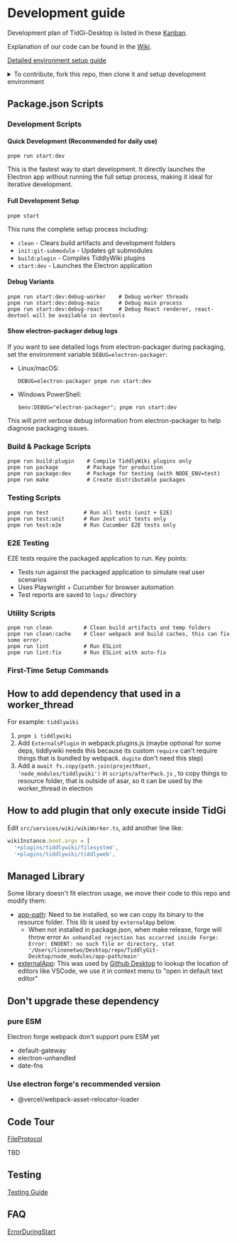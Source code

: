# Development guide

Development plan of TidGi-Desktop is listed in these [Kanban](https://github.com/tiddly-gittly/TidGi-Desktop/projects).

Explanation of our code can be found in the [Wiki](https://github.com/tiddly-gittly/TidGi-Desktop/wiki).

[Detailed environment setup guide](./environment)

<details>

<summary>To contribute, fork this repo, then clone it and setup development environment</summary>

First-Time Setup Commands

```shell
# Clone the project that you forked
git clone https://github.com/YOUR_ACCOUNT/TidGi-Desktop.git
cd TidGi-Desktop

# Switch to the correct Node.js version (recommended)
nvm use

# Install dependencies
pnpm install

# Full setup with all checks
pnpm start
```

Development Workflow

1. First run: Use `pnpm start` to ensure everything is properly set up
2. Daily development: Use `pnpm run start:dev` for faster iteration
3. After pulling changes: Run `pnpm run build:plugin` if plugins were updated
4. Before committing: Run `pnpm run lint` and `pnpm run test`

Note: You can see webpack error messages at console during development.

</details>

## Package.json Scripts

### Development Scripts

#### Quick Development (Recommended for daily use)

```shell
pnpm run start:dev
```

This is the fastest way to start development. It directly launches the Electron app without running the full setup process, making it ideal for iterative development.

#### Full Development Setup

```shell
pnpm start
```

This runs the complete setup process including:

- `clean` - Clears build artifacts and development folders
- `init:git-submodule` - Updates git submodules
- `build:plugin` - Compiles TiddlyWiki plugins
- `start:dev` - Launches the Electron application

#### Debug Variants

```shell
pnpm run start:dev:debug-worker    # Debug worker threads
pnpm run start:dev:debug-main      # Debug main process
pnpm run start:dev:debug-react     # Debug React renderer, react-devtool will be available in devtools
```

#### Show electron-packager debug logs

If you want to see detailed logs from electron-packager during packaging, set the environment variable `DEBUG=electron-packager`:

- Linux/macOS:

  ```shell
  DEBUG=electron-packager pnpm run start:dev
  ```

- Windows PowerShell:

  ```shell
  $env:DEBUG="electron-packager"; pnpm run start:dev
  ```

This will print verbose debug information from electron-packager to help diagnose packaging issues.

### Build & Package Scripts

```shell
pnpm run build:plugin    # Compile TiddlyWiki plugins only
pnpm run package         # Package for production
pnpm run package:dev     # Package for testing (with NODE_ENV=test)
pnpm run make            # Create distributable packages
```

### Testing Scripts

```shell
pnpm run test           # Run all tests (unit + E2E)
pnpm run test:unit      # Run Jest unit tests only
pnpm run test:e2e       # Run Cucumber E2E tests only
```

### E2E Testing

E2E tests require the packaged application to run. Key points:

- Tests run against the packaged application to simulate real user scenarios
- Uses Playwright + Cucumber for browser automation
- Test reports are saved to `logs/` directory

### Utility Scripts

```shell
pnpm run clean          # Clean build artifacts and temp folders
pnpm run clean:cache    # Clear webpack and build caches, this can fix some error.
pnpm run lint           # Run ESLint
pnpm run lint:fix       # Run ESLint with auto-fix
```

### First-Time Setup Commands

## How to add dependency that used in a worker_thread

For example: `tiddlywiki`

1. `pnpm i tiddlywiki`
1. Add `ExternalsPlugin` in webpack.plugins.js (maybe optional for some deps, tiddlywiki needs this because its custom `require` can't require things that is bundled by webpack. `dugite` don't need this step)
1. Add a `await fs.copy(path.join(projectRoot, 'node_modules/tiddlywiki')` in `scripts/afterPack.js` , to copy things to resource folder, that is outside of asar, so it can be used by the worker_thread in electron

## How to add plugin that only execute inside TidGi

Edit `src/services/wiki/wikiWorker.ts`, add another line like:

```ts
wikiInstance.boot.argv = [
  '+plugins/tiddlywiki/filesystem',
  '+plugins/tiddlywiki/tiddlyweb',
```

## Managed Library

Some library doesn't fit electron usage, we move their code to this repo and modify them:

- [app-path](https://github.com/sindresorhus/app-path): Need to be installed, so we can copy its binary to the resource folder. This lib is used by `externalApp` below.
  - When not installed in package.json, when make release, forge will throw error `An unhandled rejection has occurred inside Forge: Error: ENOENT: no such file or directory, stat '/Users/linonetwo/Desktop/repo/TiddlyGit-Desktop/node_modules/app-path/main'`
- [externalApp](https://github.com/desktop/desktop/blob/742b4c44c39d64d01048f1e85364d395432e3413/app/src/lib/editors/lookup.ts): This was used by [Github Desktop](https://github.com/desktop/desktop) to lookup the location of editors like VSCode, we use it in context menu to "open in default text editor"

## Don't upgrade these dependency

### pure ESM

Electron forge webpack don't support pure ESM yet

- default-gateway
- electron-unhandled
- date-fns

### Use electron forge's recommended version

- @vercel/webpack-asset-relocator-loader

## Code Tour

[FileProtocol](./features/FileProtocol.md)

TBD

## Testing

[Testing Guide](./Testing.md)

## FAQ

[ErrorDuringStart](./ErrorDuringStart.md)
